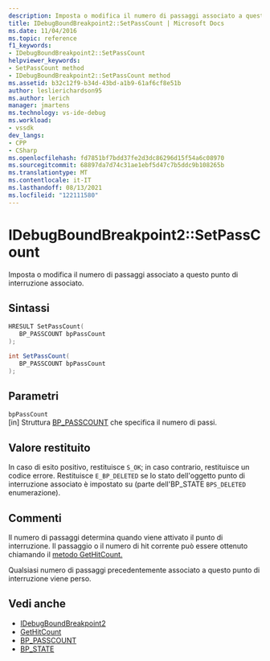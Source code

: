 ```yaml
---
description: Imposta o modifica il numero di passaggi associato a questo punto di interruzione associato.
title: IDebugBoundBreakpoint2::SetPassCount | Microsoft Docs
ms.date: 11/04/2016
ms.topic: reference
f1_keywords:
- IDebugBoundBreakpoint2::SetPassCount
helpviewer_keywords:
- SetPassCount method
- IDebugBoundBreakpoint2::SetPassCount method
ms.assetid: b32c12f9-b34d-43bd-a1b9-61af6cf8e51b
author: leslierichardson95
ms.author: lerich
manager: jmartens
ms.technology: vs-ide-debug
ms.workload:
- vssdk
dev_langs:
- CPP
- CSharp
ms.openlocfilehash: fd7851bf7bdd37fe2d3dc86296d15f54a6c08970
ms.sourcegitcommit: 68897da7d74c31ae1ebf5d47c7b5ddc9b108265b
ms.translationtype: MT
ms.contentlocale: it-IT
ms.lasthandoff: 08/13/2021
ms.locfileid: "122111580"
---
```

# <a name="idebugboundbreakpoint2setpasscount"></a>IDebugBoundBreakpoint2::SetPassCount
Imposta o modifica il numero di passaggi associato a questo punto di interruzione associato.

## <a name="syntax"></a>Sintassi

```cpp
HRESULT SetPassCount( 
   BP_PASSCOUNT bpPassCount
);
```

```csharp
int SetPassCount( 
   BP_PASSCOUNT bpPassCount
);
```

## <a name="parameters"></a>Parametri
`bpPassCount`\
[in] Struttura [BP_PASSCOUNT](../../../extensibility/debugger/reference/bp-passcount.md) che specifica il numero di passi.

## <a name="return-value"></a>Valore restituito
 In caso di esito positivo, restituisce `S_OK`; in caso contrario, restituisce un codice errore. Restituisce `E_BP_DELETED` se lo stato dell'oggetto punto di interruzione associato è impostato su (parte dell'BP_STATE `BPS_DELETED` enumerazione). [](../../../extensibility/debugger/reference/bp-state.md)

## <a name="remarks"></a>Commenti
 Il numero di passaggi determina quando viene attivato il punto di interruzione. Il passaggio o il numero di hit corrente può essere ottenuto chiamando il [metodo GetHitCount.](../../../extensibility/debugger/reference/idebugboundbreakpoint2-gethitcount.md)

 Qualsiasi numero di passaggi precedentemente associato a questo punto di interruzione viene perso.

## <a name="see-also"></a>Vedi anche
- [IDebugBoundBreakpoint2](../../../extensibility/debugger/reference/idebugboundbreakpoint2.md)
- [GetHitCount](../../../extensibility/debugger/reference/idebugboundbreakpoint2-gethitcount.md)
- [BP_PASSCOUNT](../../../extensibility/debugger/reference/bp-passcount.md)
- [BP_STATE](../../../extensibility/debugger/reference/bp-state.md)
